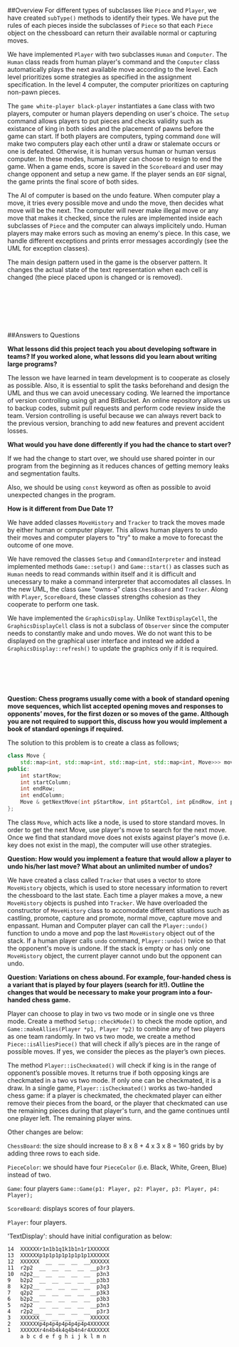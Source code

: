 ##Overview
For different types of subclasses like `Piece` and `Player`, we have created `subType()` methods to identify their types. We have put the rules of each pieces inside the subclasses of `Piece` so that each `Piece` object on the chessboard can return their available normal or capturing moves.

We have implemented `Player` with two subclasses `Human` and `Computer`. The `Human` class reads from human player's command and the `Computer` class automatically plays the next available move according to the level. Each level prioritizes some strategies as specified in the assignment specification. In the level 4 computer, the computer prioritizes on capturing non-pawn pieces. 

The `game white-player black-player` instantiates a `Game` class with two players, computer or human players depending on user's choice. The `setup` command allows players to put pieces and checks validity such as existance of king in both sides and the placement of pawns before the game can start. If both players are computers, typing command `done` will make two computers play each other until a draw or stalemate occurs or one is defeated. Otherwise, it is human versus human or human versus computer. In these modes, human player can choose to resign to end the game. When a game ends, score is saved in the `ScoreBoard` and user may change opponent and setup a new game. If the player sends an `EOF` signal, the game prints the final score of both sides. 

The AI of computer is based on the undo feature. When computer play a move, it tries every possible move and undo the move, then decides what move will be the next. The computer will never make illegal move or any move that makes it checked, since the rules are implemented inside each subclasses of `Piece` and the computer can always implicitely undo. Human players may make errors such as moving an enemy's piece. In this case, we handle different exceptions and prints error messages accordingly (see the UML for exception classes). 

The main design pattern used in the game is the observer pattern. It changes the actual state of the text representation when each cell is changed (the piece placed upon is changed or is removed). 

<br>
<br>
<br>
<br>
<br>

##Answers to Questions

<b>What lessons did this project teach you about developing software in teams? If you worked alone, what lessons did you learn about writing large programs?</b>

The lesson we have learned in team development is to cooperate as closely as possible. Also, it is essential to split the tasks beforehand and design the UML and thus we can avoid unecessary coding. We learned the importance of version controlling using git and BitBucket. An online repository allows us to backup codes, submit pull requests and perform code review inside the team. Version controlling is useful because we can always revert back to the previous version, branching to add new features and prevent accident losses. 

<b>What would you have done differently if you had the chance to start over?</b>

If we had the change to start over, we should use shared pointer in our program from the beginning as it reduces chances of getting memory leaks and segmentation faults. 

Also, we should be using `const` keyword as often as possible to avoid unexpected changes in the program. 

<b>How is it different from Due Date 1?</b>

We have added classes `MoveHistory` and `Tracker` to track the moves made by either human or computer player. This allows human players to undo their moves and computer players to "try" to make a move to forecast the outcome of one move. 

We have removed the classes `Setup` and `CommandInterpreter` and instead implemented methods `Game::setup()` and `Game::start()` as classes such as `Human` needs to read commands within itself and it is difficult and unecessary to make a command interpreter that accomodates all classes. In the new UML, the class `Game` "owns-a" class `ChessBoard` and `Tracker`. Along with `Player`, `ScoreBoard`, these classes strengths cohesion as they cooperate to perform one task. 

We have implemented the `GraphicsDisplay`. Unlike `TextDisplayCell`, the `GraphicsDisplayCell` class is not a subclass of `Observer` since the computer needs to constantly make and undo moves. We do not want this to be displayed on the graphical user interface and instead we added a `GraphicsDisplay::refresh()` to update the graphics only if it is required. 

<br>
<br>
<br>
<br>

<b>Question: Chess programs usually come with a book of standard opening move sequences, which list accepted opening moves and responses to opponents’ moves, for the first dozen or so moves of the game. Although you are not required to support this, discuss how you would implement a book of standard openings if required.</b>

The solution to this problem is to create a class as follows;

```cpp
class Move {
	std::map<int, std::map<int, std::map<int, std::map<int, Move>>> moves;
public:
	int startRow;
    int startColumn;
	int endRow;
    int endColumn;
	Move & getNextMove(int pStartRow, int pStartCol, int pEndRow, int pEndCol);
};

```

The class `Move`, which acts like a node, is used to store standard moves. In order to get the next Move, use player's move to search for the next move. Once we find that standard move does not exists against player's move (i.e. key does not exist in the map), the computer will use other strategies. 

<b>Question: How would you implement a feature that would allow a player to undo his/her last move? What about an unlimited number of undos?</b>

We have created a class called `Tracker` that uses a vector to store `MoveHistory` objects, which is used to store necessary information to revert the chessboard to the last state. Each time a player makes a move, a new `MoveHistory` objects is pushed into `Tracker`. We have overloaded the constructor of `MoveHistory` class to accomodate different situations such as castling, promote, capture and promote, normal move, capture move and enpassant. Human and Computer player can call the `Player::undo()` function to undo a move and pop the last `MoveHistory` object out of the stack. If a human player calls `undo` command, `Player::undo()` twice so that the opponent's move is undone. If the stack is empty or has only one `MoveHistory` object, the current player cannot undo but the opponent can undo. 

<b>Question: Variations on chess abound. For example, four-handed chess is a variant that is played by four players (search for it!). Outline the changes that would be necessary to make your program into a four-handed chess game.</b>

Player can choose to play in two vs two mode or in single one vs three mode. Create a method `Setup::checkMode()` to check the mode option, and `Game::makeAllies(Player *p1, Player *p2)` to combine any of two players as one team randomly. In two vs two mode, we create a method `Piece::isAlliesPiece()` that will check if ally’s pieces are in the range of possible moves. If yes, we consider the pieces as the player’s own pieces. 

The method `Player::isCheckmated()` will check if king is in the range of opponent’s possible moves. It returns true if both opposing kings are checkmated in a two vs two mode. If only one can be checkmated, it is a draw. In a single game, `Player::isCheckmated()` works as two-handed chess game: if a player is checkmated, the checkmated player can either remove their pieces from the board, or the player that checkmated can use the remaining pieces during that player's turn, and the game continues until one player left. The remaining player wins.
    
    
Other changes are below:

`ChessBoard`: the size should increase to 8 x 8 + 4 x 3 x 8 = 160 grids by by adding three rows to each side.

`PieceColor`: we should have four `PieceColor` (i.e. Black, White, Green, Blue) instead of two.

`Game`: four players `Game::Game(p1: Player, p2: Player, p3: Player, p4: Player);`

`ScoreBoard`: displays scores of four players.

`Player`: four players.

'TextDisplay': should have initial configuration as below:

```
14  XXXXXXr1n1b1q1k1b1n1r1XXXXXX
13  XXXXXXp1p1p1p1p1p1p1p1XXXXXX
12  XXXXXX  __  __  __  __XXXXXX
11  r2p2  __  __  __  __  __p3r3
10  n2p2__  __  __  __  __  p3n3
9   b2p2  __  __  __  __  __p3b3
8   k2p2__  __  __  __  __  p3q3
7   q2p2  __  __  __  __  __p3k3
6   b2p2__  __  __  __  __  p3b3
5   n2p2  __  __  __  __  __p3n3
4   r2p2__  __  __  __  __  p3r3
3   XXXXXX__  __  __  __  XXXXXX  
2   XXXXXXp4p4p4p4p4p4p4p4XXXXXX
1   XXXXXXr4n4b4k4q4b4n4r4XXXXXX
    a b c d e f g h i j k l m n 
```